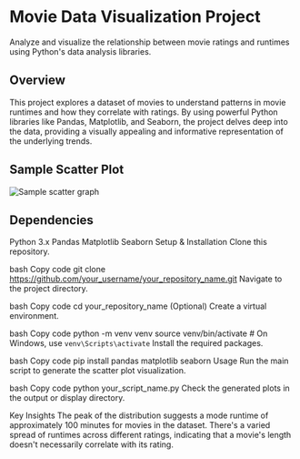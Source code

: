 # Movie Data Visualization Project

Analyze and visualize the relationship between movie ratings and runtimes using Python's data analysis libraries.

## Overview

This project explores a dataset of movies to understand patterns in movie runtimes and how they correlate with ratings. By using powerful Python libraries like Pandas, Matplotlib, and Seaborn, the project delves deep into the data, providing a visually appealing and informative representation of the underlying trends.

## Sample Scatter Plot

![Sample scatter graph](sampleScatter.png)

## Dependencies

Python 3.x
Pandas
Matplotlib
Seaborn
Setup & Installation
Clone this repository.

bash
Copy code
git clone https://github.com/your_username/your_repository_name.git
Navigate to the project directory.

bash
Copy code
cd your_repository_name
(Optional) Create a virtual environment.

bash
Copy code
python -m venv venv
source venv/bin/activate  # On Windows, use `venv\Scripts\activate`
Install the required packages.

bash
Copy code
pip install pandas matplotlib seaborn
Usage
Run the main script to generate the scatter plot visualization.

bash
Copy code
python your_script_name.py
Check the generated plots in the output or display directory.

Key Insights
The peak of the distribution suggests a mode runtime of approximately 100 minutes for movies in the dataset.
There's a varied spread of runtimes across different ratings, indicating that a movie's length doesn't necessarily correlate with its rating.


